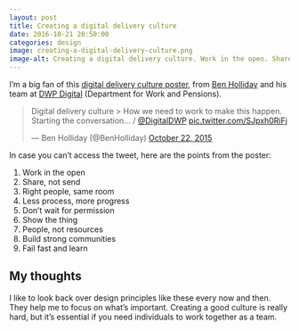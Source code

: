 ```yaml
---
layout: post  
title: Creating a digital delivery culture
date: 2016-10-21 20:50:00  
categories: design
image: creating-a-digital-delivery-culture.png
image-alt: Creating a digital delivery culture. Work in the open. Share, not send. Right people, same room. Less process, more progress. Don’t wait for permission. Show the thing.
---
```


I’m a big fan of this [digital delivery culture poster](https://twitter.com/BenHolliday/status/657085783250227200), from [Ben Holliday](https://twitter.com/BenHolliday) and his team at [DWP Digital](https://twitter.com/DWPDigital) (Department for Work and Pensions).

<blockquote class="twitter-tweet" data-lang="en"><p lang="en" dir="ltr">Digital delivery culture &gt; How we need to work to make this happen. Starting the conversation… / <a href="https://twitter.com/DigitalDWP">@DigitalDWP</a> <a href="https://t.co/SJpxh0RiFj">pic.twitter.com/SJpxh0RiFj</a></p>&mdash; Ben Holliday (@BenHolliday) <a href="https://twitter.com/BenHolliday/status/657085783250227200">October 22, 2015</a></blockquote>
<script async src="//platform.twitter.com/widgets.js" charset="utf-8"></script>

In case you can’t access the tweet, here are the points from the poster:

1. Work in the open
2. Share, not send
3. Right people, same room
4. Less process, more progress
5. Don’t wait for permission
6. Show the thing
7. People, not resources
8. Build strong communities
9. Fail fast and learn

## My thoughts

I like to look back over design principles like these every now and then. They help me to focus on what’s important. Creating a good culture is really hard, but it’s essential if you need individuals to work together as a team.
